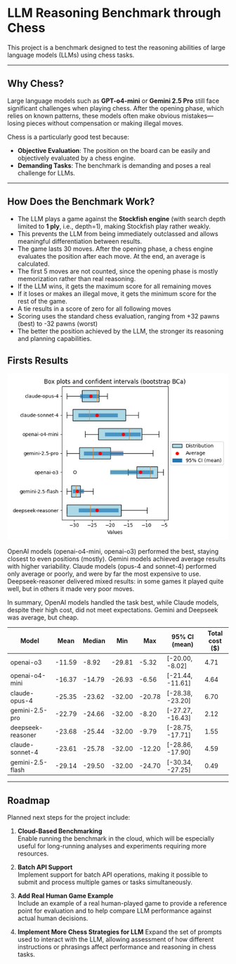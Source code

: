 # LLM Reasoning Benchmark through Chess

This project is a benchmark designed to test the reasoning abilities of large language models (LLMs) using chess tasks.

---

## Why Chess?

Large language models such as **GPT-o4-mini** or **Gemini 2.5 Pro** still face significant challenges when playing chess. After the opening phase, which relies on known patterns, these models often make obvious mistakes—losing pieces without compensation or making illegal moves.

Chess is a particularly good test because:

- **Objective Evaluation**: The position on the board can be easily and objectively evaluated by a chess engine.
- **Demanding Tasks**: The benchmark is demanding and poses a real challenge for LLMs.

---

## How Does the Benchmark Work?

- The LLM plays a game against the **Stockfish engine** (with search depth limited to **1 ply**, i.e., depth=1), making Stockfish play rather weakly.
- This prevents the LLM from being immediately outclassed and allows meaningful differentiation between results.
- The game lasts 30 moves. After the opening phase, a chess engine evaluates the position after each move. At the end, an average is calculated.
- The first 5 moves are not counted, since the opening phase is mostly memorization rather than real reasoning.
- If the LLM wins, it gets the maximum score for all remaining moves
- If it loses or makes an illegal move, it gets the minimum score for the rest of the game.
- A tie results in a score of zero for all following moves
- Scoring uses the standard chess evaluation, ranging from +32 pawns (best) to -32 pawns (worst)
- The better the position achieved by the LLM, the stronger its reasoning and planning capabilities.

## Firsts Results

![Box plots and confident intervals](plots/results.png)

OpenAI models (openai-o4-mini, openai-o3) performed the best, staying closest to even positions (mostly). Gemini models achieved average results with higher variability. Claude models (opus-4 and sonnet-4) performed only average or poorly, and were by far the most expensive to use. Deepseek-reasoner delivered mixed results: in some games it played quite well, but in others it made very poor moves.

In summary, OpenAI models handled the task best, while Claude models, despite their high cost, did not meet expectations. Gemini and Deepseek was average, but cheap.

| Model             | Mean   | Median | Min    | Max    | 95% CI (mean)         | Total cost ($) |
|-------------------|--------|--------|--------|--------|----------------------|----------------|
| openai-o3         | -11.59 | -8.92  | -29.81 | -5.32  | [-20.00, -8.02]      | 4.71           |
| openai-o4-mini    | -16.37 | -14.79 | -26.93 | -6.56  | [-21.44, -11.61]     | 4.64           |
| claude-opus-4     | -25.35 | -23.62 | -32.00 | -20.78 | [-28.38, -23.20]     | 6.70           |
| gemini-2.5-pro    | -22.79 | -24.66 | -32.00 | -8.20  | [-27.27, -16.43]     | 2.12           |
| deepseek-reasoner | -23.68 | -25.44 | -32.00 | -9.79  | [-28.75, -17.71]     | 1.55           |
| claude-sonnet-4   | -23.61 | -25.78 | -32.00 | -12.20 | [-28.86, -17.90]     | 4.59           |
| gemini-2.5-flash  | -29.14 | -29.50 | -32.00 | -24.70 | [-30.34, -27.25]     | 0.49           |

---

## Roadmap

Planned next steps for the project include:

1. **Cloud-Based Benchmarking**  
   Enable running the benchmark in the cloud, which will be especially useful for long-running analyses and experiments requiring more resources.

2. **Batch API Support**  
   Implement support for batch API operations, making it possible to submit and process multiple games or tasks simultaneously.

3. **Add Real Human Game Example**  
   Include an example of a real human-played game to provide a reference point for evaluation and to help compare LLM performance against actual human decisions.

4. **Implement More Chess Strategies for LLM**
   Expand the set of prompts used to interact with the LLM, allowing assessment of how different instructions or phrasings affect performance and reasoning in chess tasks.

